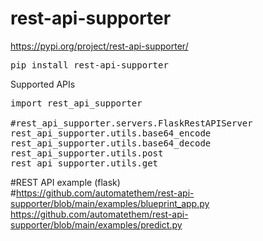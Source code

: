 # rest-api-supporter

https://pypi.org/project/rest-api-supporter/
<pre>
pip install rest-api-supporter
</pre>

Supported APIs  
<pre>
import rest_api_supporter

#rest_api_supporter.servers.FlaskRestAPIServer
rest_api_supporter.utils.base64_encode
rest_api_supporter.utils.base64_decode
rest_api_supporter.utils.post
rest_api_supporter.utils.get
</pre>

#REST API example (flask)  
#https://github.com/automatethem/rest-api-supporter/blob/main/examples/blueprint_app.py  
https://github.com/automatethem/rest-api-supporter/blob/main/examples/predict.py
